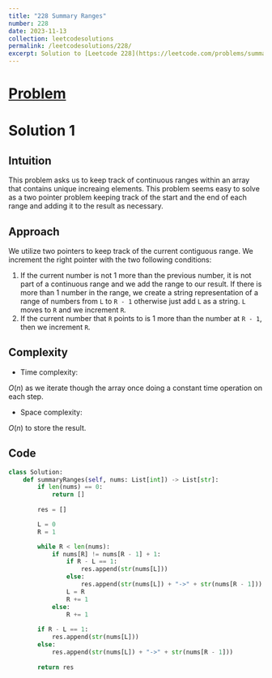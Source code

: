 ```yaml
---
title: "228 Summary Ranges"
number: 228
date: 2023-11-13
collection: leetcodesolutions
permalink: /leetcodesolutions/228/
excerpt: Solution to [Leetcode 228](https://leetcode.com/problems/summary-ranges/description/)
---
```

# [Problem](https://leetcode.com/problems/summary-ranges/description/)

# Solution 1

## Intuition
<!-- Describe your first thoughts on how to solve this problem. -->
This problem asks us to keep track of continuous ranges within an array that contains unique increaing elements. This problem seems easy to solve as a two pointer problem keeping track of the start and the end of each range and adding it to the result as necessary.

## Approach
<!-- Describe your approach to solving the problem. -->
We utilize two pointers to keep track of the current contiguous range. We increment the right pointer with the two following conditions:
1. If the current number is not $1$ more than the previous number, it is not part of a continuous range and we add the range to our result. If there is more than $1$ number in the range, we create a string representation of a range of numbers from `L` to `R - 1` otherwise just add `L` as a string. `L` moves to `R` and we increment `R`.
2. If the current number that `R` points to is $1$ more than the number at `R - 1`, then we increment `R`.

## Complexity
- Time complexity:
<!-- Add your time complexity here, e.g. $$O(n)$$ -->
$O(n)$ as we iterate though the array once doing a constant time operation on each step.
- Space complexity:
<!-- Add your space complexity here, e.g. $$O(n)$$ -->
$O(n)$ to store the result.

## Code
```python
class Solution:
    def summaryRanges(self, nums: List[int]) -> List[str]:
        if len(nums) == 0:
            return []
            
        res = []

        L = 0
        R = 1

        while R < len(nums):
            if nums[R] != nums[R - 1] + 1:
                if R - L == 1:
                    res.append(str(nums[L]))
                else:
                    res.append(str(nums[L]) + "->" + str(nums[R - 1]))
                L = R
                R += 1
            else:
                R += 1
        
        if R - L == 1:
            res.append(str(nums[L]))
        else:
            res.append(str(nums[L]) + "->" + str(nums[R - 1]))
    
        return res
```